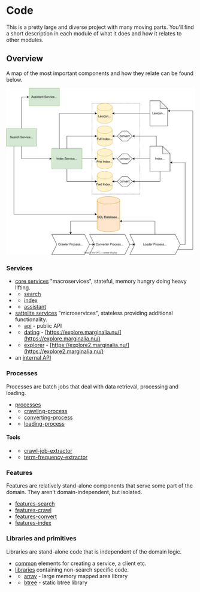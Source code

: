 # Code

This is a pretty large and diverse project with many moving parts. 
You'll find a short description in each module of what it does and how it relates to other modules.

## Overview

A map of the most important components and how they relate can be found below. 

![image](../doc/conceptual-overview.svg)

### Services
* [core services](services-core/) "macroservices", stateful, memory hungry doing heavy lifting.
* * [search](services-core/search-service)
* * [index](services-core/index-service)
* * [assistant](services-core/assistant-service)
* [sattelite services](services-satellite/) "microservices", stateless providing additional functionality.
* * [api](services-satellite/api-service)  - public API
* * [dating](services-satellite/dating-service)  - [https://explore.marginalia.nu/](https://explore.marginalia.nu/)
* * [explorer](services-satellite/explorer-service)  - [https://explore2.marginalia.nu/](https://explore2.marginalia.nu/)
* an [internal API](api/)

### Processes

Processes are batch jobs that deal with data retrieval, processing and loading.

* [processes](processes/)
* * [crawling-process](processes/crawling-process)
* * [converting-process](processes/converting-process)
* * [loading-process](processes/loading-process)

#### Tools

* * [crawl-job-extractor](tools/crawl-job-extractor)
* * [term-frequency-extractor](tools/term-frequency-extractor)

### Features

Features are relatively stand-alone components that serve some part of the domain. They aren't domain-independent,
but isolated. 

* [features-search](features-search)
* [features-crawl](features-crawl)
* [features-convert](features-convert)
* [features-index](features-index)

### Libraries and primitives

Libraries are stand-alone code that is independent of the domain logic.  

* [common](common/) elements for creating a service, a client etc.
* [libraries](libraries/) containing non-search specific code.
* * [array](libraries/array/) - large memory mapped area library 
* * [btree](libraries/btree/) - static btree library
